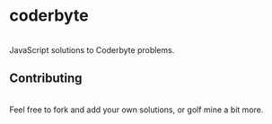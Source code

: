 # coderbyte
<br>JavaScript solutions to Coderbyte problems.
## Contributing
<br>Feel free to fork and add your own solutions, or golf mine a bit more.
